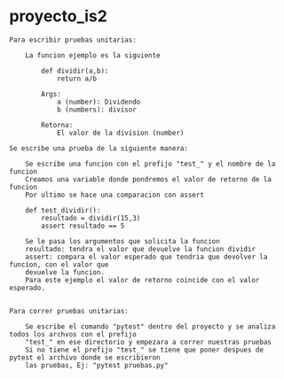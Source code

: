# proyecto_is2

    Para escribir pruebas unitarias:

        La funcion ejemplo es la siguiente
        
            def dividir(a,b):
	            return a/b
	        
            Args:
                a (number): Dividendo
                b (numbers): divisor
         
            Retorna:
                El valor de la division (number)

    Se escribe una prueba de la siguiente manera:
    
        Se escribe una funcion con el prefijo "test_" y el nombre de la funcion
        Creamos una variable donde pondremos el valor de retorno de la funcion
        Por ultimo se hace una comparacion con assert
        
        def test_dividir():
	        resultado = dividir(15,3)
	        assert resultado == 5
	        
	    Se le pasa los argumentos que solicita la funcion
	    resultado: tendra el valor que devuelve la funcion dividir 
	    assert: compara el valor esperado que tendria que devolver la funcion, con el valor que 
	    devuelve la funcion.
	    Para este ejemplo el valor de retorno coincide con el valor esperado.
	    
	    
    Para correr pruebas unitarias:
        
        Se escribe el comando "pytest" dentro del proyecto y se analiza todos los archvos con el prefijo
        "test_" en ese directorio y empezara a correr nuestras pruebas
        Si no tiene el prefijo "test_" se tiene que poner despues de pytest el archivo donde se escribieron
        las pruebas, Ej: "pytest pruebas.py"